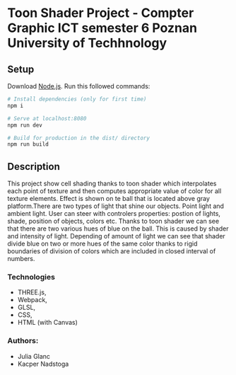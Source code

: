 # Toon Shader Project - Compter Graphic ICT semester 6 Poznan University of Techhnology

## Setup

Download [Node.js](https://nodejs.org/en/download/).
Run this followed commands:

``` bash
# Install dependencies (only for first time)
npm i

# Serve at localhost:8080
npm run dev

# Build for production in the dist/ directory
npm run build
```

## Description

This project show cell shading thanks to toon shader which interpolates each point of texture and then computes appropriate value of color for all texture elements.
Effect is shown on te ball that is located above gray platform.There are two types of light that shine our objects. Point light and ambient light. User can steer with controlers properties: postion of lights, shade, position of objects, colors etc. Thanks to toon shader we can see that there are two various hues of blue on the ball. This is caused by shader and intensity of light. Depending of amount of light we can see that shader divide blue on two or more hues of the same color thanks to rigid boundaries of division of colors which are included in closed interval of numbers.

### Technologies

- THREE.js,
- Webpack,
- GLSL,
- CSS,
- HTML (with Canvas)

### Authors:
- Julia Glanc
- Kacper Nadstoga
